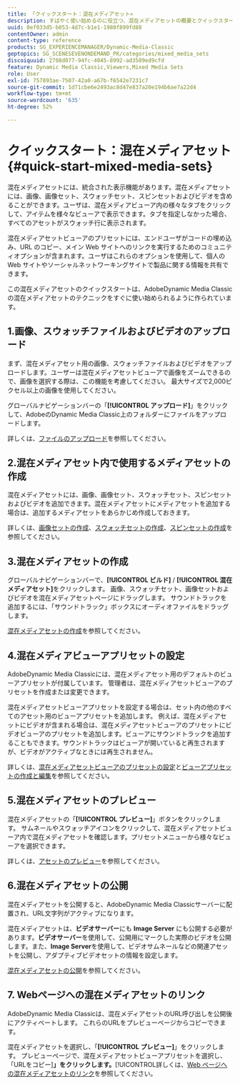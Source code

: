 ```yaml
---
title: 「クイックスタート：混在メディアセット»
description: すばやく使い始めるのに役立つ、混在メディアセットの概要とクイックスタートを紹介します。
uuid: 0ef033d5-b053-4d7c-b1e1-1980f899fd88
contentOwner: admin
content-type: reference
products: SG_EXPERIENCEMANAGER/Dynamic-Media-Classic
geptopics: SG_SCENESEVENONDEMAND_PK/categories/mixed_media_sets
discoiquuid: 2708d077-94fc-4045-8992-ad3589ed9cfd
feature: Dynamic Media Classic,Viewers,Mixed Media Sets
role: User
exl-id: 757893ae-7507-42a0-a67b-f6542e7231c7
source-git-commit: 1d71cbe6e2493ac8d47e837a20e194b6ae7a22d4
workflow-type: tm+mt
source-wordcount: '635'
ht-degree: 52%

---
```


# クイックスタート：混在メディアセット{#quick-start-mixed-media-sets}

 混在メディアセットには、統合された表示機能があります。混在メディアセットには、画像、画像セット、スウォッチセット、スピンセットおよびビデオを含めることができます。ユーザは、混在メディアビューア内の様々なタブをクリックして、アイテムを様々なビューアで表示できます。タブを指定しなかった場合、すべてのアセットがスウォッチ行に表示されます。

混在メディアセットビューアのプリセットには、エンドユーザがコードの埋め込み、URL のコピー、メイン Web サイトへのリンクを実行するためのコミュニティオプションが含まれます。ユーザはこれらのオプションを使用して、個人の Web サイトやソーシャルネットワーキングサイトで製品に関する情報を共有できます。

この混在メディアセットのクイックスタートは、AdobeDynamic Media Classicの混在メディアセットのテクニックをすぐに使い始められるように作られています。

## 1.画像、スウォッチファイルおよびビデオのアップロード

まず、混在メディアセット用の画像、スウォッチファイルおよびビデオをアップロードします。ユーザーは混在メディアセットビューアで画像をズームできるので、画像を選択する際は、この機能を考慮してください。 最大サイズで2,000ピクセル以上の画像を使用してください。

グローバルナビゲーションバーの「**[!UICONTROL アップロード]**」をクリックして、AdobeのDynamic Media Classic上のフォルダーにファイルをアップロードします。

詳しくは、[ファイルのアップロード](uploading-files.md#uploading-your-files)を参照してください。

## 2.混在メディアセット内で使用するメディアセットの作成

混在メディアセットには、画像、画像セット、スウォッチセット、スピンセットおよびビデオを追加できます。混在メディアセットにメディアセットを追加する場合は、追加するメディアセットをあらかじめ作成しておきます。

詳しくは、[画像セットの作成](creating-image-set.md#creating-an-image-set)、[スウォッチセットの作成](creating-swatch-set.md#creating-a-swatch-set)、[スピンセットの作成](creating-spin-set.md#creating-a-spin-set)を参照してください。

## 3.混在メディアセットの作成

グローバルナビゲーションバーで、**[!UICONTROL ビルド]** / **[!UICONTROL 混在メディアセット]**&#x200B;をクリックします。 画像、スウォッチセット、画像セットおよびビデオを混在メディアセットページにドラッグします。 サウンドトラックを追加するには、「サウンドトラック」ボックスにオーディオファイルをドラッグします。

[混在メディアセットの作成](creating-mixed-media-set.md#creating-a-mixed-media-set)を参照してください。

## 4.混在メディアビューアプリセットの設定

AdobeDynamic Media Classicには、混在メディアセット用のデフォルトのビューアプリセットが付属しています。 管理者は、混在メディアセットビューアのプリセットを作成または変更できます。

混在メディアセットビューアプリセットを設定する場合は、セット内の他のすべてのアセット用のビューアプリセットを追加します。 例えば、混在メディアセットにビデオが含まれる場合は、混在メディアセットビューアのプリセットにビデオビューアのプリセットを追加します。ビューアにサウンドトラックを追加することもできます。サウンドトラックはビューアが開いていると再生されますが、ビデオがアクティブなときには再生されません。

詳しくは、[混在メディアセットビューアのプリセットの設定](setting-mixed-media-set-viewer.md#setting-up-a-mixed-media-set-viewer-preset)と[ビューアプリセットの作成と編集](application-setup.md#adding-and-editing-viewer-presets)を参照してください。

## 5.混在メディアセットのプレビュー

混在メディアセットの「**[!UICONTROL プレビュー]**」ボタンをクリックします。 サムネールやスウォッチアイコンをクリックして、混在メディアセットビューア内で混在メディアセットを確認します。プリセットメニューから様々なビューアを選択できます。

詳しくは、[アセットのプレビュー](previewing-asset.md#previewing-an-asset)を参照してください。

## 6.混在メディアセットの公開

混在メディアセットを公開すると、AdobeDynamic Media Classicサーバーに配置され、URL文字列がアクティブになります。

混在メディアセットは、**ビデオサーバー**&#x200B;にも **Image Server** にも公開する必要があります。**ビデオサーバー**&#x200B;を使用して、公開用にマークした実際のビデオを公開します。また、**Image Server**&#x200B;を使用して、ビデオサムネールなどの関連アセットを公開し、アダプティブビデオセットの情報を設定します。

[混在メディアセットの公開](publishing-mixed-media-set.md#publishing-a-mixed-media-set)を参照してください。

## 7. Webページへの混在メディアセットのリンク

AdobeDynamic Media Classicは、混在メディアセットのURL呼び出しを公開後にアクティベートします。 これらのURLをプレビューページからコピーできます。

混在メディアセットを選択し、「**[!UICONTROL プレビュー]**」をクリックします。 プレビューページで、混在メディアセットビューアプリセットを選択し、「URLをコピー&#x200B;]**」をクリックします。**[!UICONTROL &#x200B;詳しくは、[Web ページへの混在メディアセットのリンク](linking-mixed-media-set-web.md#linking-a-mixed-media-set-to-a-web-page)を参照してください。
